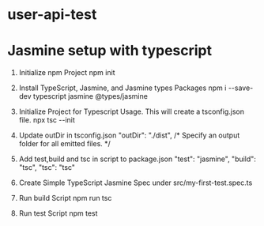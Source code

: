 # user-api-test


# Jasmine setup with typescript
1. Initialize npm Project
    npm init
2. Install TypeScript, Jasmine, and Jasmine types Packages
    npm i --save-dev typescript jasmine @types/jasmine
3. Initialize Project for Typescript Usage. This will create a tsconfig.json file.
    npx tsc --init
4. Update outDir in tsconfig.json
    "outDir": "./dist", /* Specify an output folder for all emitted files. */
5. Add test,build and tsc in script to package.json
   "test": "jasmine",
    "build": "tsc",
    "tsc": "tsc"
6. Create Simple TypeScript Jasmine Spec under src/my-first-test.spec.ts

7. Run build Script
      npm run tsc
8. Run test Script
     npm test
    

